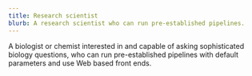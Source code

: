 ```yaml
---
title: Research scientist
blurb: A research scientist who can run pre-established pipelines.
---
```


A biologist or chemist interested in and capable of asking sophisticated biology questions, who can run pre-established pipelines with default parameters and use Web based front ends.
